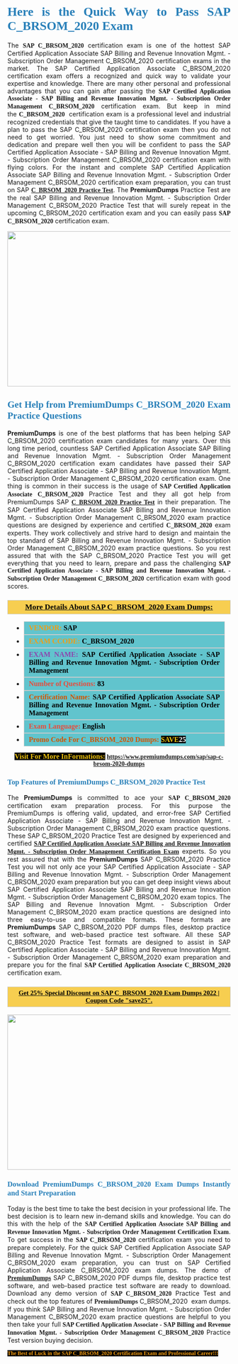 <h1 style="text-align: justify;"><span style="color:#2980b9;"><span style="font-family:Georgia,serif;"><strong>Here is the Quick Way to Pass SAP C_BRSOM_2020 Exam</strong></span></span></h1>

<p style="text-align: justify;">The <span style="font-family:Georgia,serif;"><strong>SAP C_BRSOM_2020</strong></span> certification exam is one of the hottest SAP Certified Application Associate SAP Billing and Revenue Innovation Mgmt. - Subscription Order Management C_BRSOM_2020 certification exams in the market. The SAP Certified Application Associate C_BRSOM_2020 certification exam offers a recognized and quick way to validate your expertise and knowledge. There are many other personal and professional advantages that you can gain after passing the <span style="font-family:Georgia,serif;"><strong>SAP Certified Application Associate - SAP Billing and Revenue Innovation Mgmt. - Subscription Order Management C_BRSOM_2020</strong></span> certification exam. But keep in mind the <span style="font-family:Georgia,serif;"><strong>C_BRSOM_2020 </strong></span> certification exam is a professional level and industrial recognized credentials that give the taught time to candidates. If you have a plan to pass the SAP C_BRSOM_2020 certification exam then you do not need to get worried. You just need to show some commitment and dedication and prepare well then you will be confident to pass the SAP Certified Application Associate - SAP Billing and Revenue Innovation Mgmt. - Subscription Order Management C_BRSOM_2020 certification exam with flying colors. For the instant and complete SAP Certified Application Associate SAP Billing and Revenue Innovation Mgmt. - Subscription Order Management C_BRSOM_2020 certification exam preparation, you can trust on SAP <span style="font-family:Georgia,serif;"><strong><a href="https://www.premiumdumps.com/sap/sap-c-brsom-2020-dumps">C_BRSOM_2020 Practice Test</a></strong></span>. The <strong>PremiumDumps</strong> Practice Test are the real SAP Billing and Revenue Innovation Mgmt. - Subscription Order Management C_BRSOM_2020 Practice Test that will surely repeat in the upcoming C_BRSOM_2020 certification exam and you can easily pass <span style="font-family:Georgia,serif;"><strong>SAP C_BRSOM_2020</strong></span> certification exam.</p>

<p style="text-align: center;"><a href="https://www.premiumdumps.com/sap/sap-c-brsom-2020-dumps"><img alt="" src="https://i.imgur.com/VJaqCPg.jpeg" style="width: 700px; height: 350px;" /></a></p>

<h2 style="text-align: justify;"><span style="color:#2980b9;"><span style="font-family:Georgia,serif;"><strong>Get Help from PremiumDumps C_BRSOM_2020 Exam Practice Questions</strong> </span></span></h2>

<p style="text-align: justify;"><span style="font-size:14px;"><strong>PremiumDumps</strong></span> is one of the best platforms that has been helping SAP C_BRSOM_2020 certification exam candidates for many years. Over this long time period, countless SAP Certified Application Associate SAP Billing and Revenue Innovation Mgmt. - Subscription Order Management C_BRSOM_2020 certification exam candidates have passed their SAP Certified Application Associate - SAP Billing and Revenue Innovation Mgmt. - Subscription Order Management C_BRSOM_2020 certification exam. One thing is common in their success is the usage of<span style="font-family:Georgia,serif;"><strong> SAP Certified Application Associate C_BRSOM_2020 </strong></span>Practice Test and they all got help from PremiumDumps SAP <a href="https://www.premiumdumps.com/sap/sap-c-brsom-2020-dumps"><span style="font-family:Georgia,serif;"><strong>C_BRSOM_2020 Practice Test</strong></span></a> in their preparation. The SAP Certified Application Associate SAP Billing and Revenue Innovation Mgmt. - Subscription Order Management C_BRSOM_2020 exam practice questions are designed by experience and certified <span style="font-family:Georgia,serif;"><strong> C_BRSOM_2020</strong></span> exam experts. They work collectively and strive hard to design and maintain the top standard of SAP Billing and Revenue Innovation Mgmt. - Subscription Order Management C_BRSOM_2020<strong> </strong>exam practice questions. So you rest assured that with the SAP C_BRSOM_2020 Practice Test you will get everything that you need to learn, prepare and pass the challenging<span style="font-family:Georgia,serif;"><strong> SAP Certified Application Associate - SAP Billing and Revenue Innovation Mgmt. - Subscription Order Management C_BRSOM_2020</strong></span> certification exam with good scores.</p>

<h3 style="background: #f7ce50; border: 1px solid rgb(204, 204, 204); padding: 5px 10px; text-align: center;"><span style="font-family:Georgia,serif;"><u><u><span style="color:#000000;"><span style="font-size:11pt"><span style="line-height:normal"><b><span style="font-size:13.0pt"><span cambria="">More Details About SAP C_BRSOM_2020 Exam Dumps:</span></span></b></span></span></span></u></u></span></h3>

<ul>
	<li style="margin:0cm 10pt">
	<div style="background:#61c4cd; border: 1px solid rgb(204, 204, 204); padding: 5px 10px; text-align: justify;"><span style="font-family:Georgia,serif;"><span style="font-size:11pt"><span style="line-height:normal"><b><span style="font-size:12.0pt"><span new="" roman="" times=""><span style="color:#f39c12;">VENDOR:</span> <span style="color:#000000;">SAP</span></span></span></b></span></span></span></div>
	</li>
	<li style="margin:0cm 10pt">
	<div style="background: #61c4cd; border: 1px solid rgb(204, 204, 204); padding: 5px 10px; text-align: justify;"><span style="font-family:Georgia,serif;"><span style="font-size:11pt"><span style="line-height:normal"><b><span style="font-size:12.0pt"><span new="" roman="" times=""><span style="color:#f39c12;">EXAM CCODE:</span> <span style="color:#000000;">C_BRSOM_2020</span></span></span></b></span></span></span></div>
	</li>
	<li style="margin:0cm 10pt">
	<div style="background: #61c4cd; border: 1px solid rgb(204, 204, 204); padding: 5px 10px; text-align: justify;"><span style="font-family:Georgia,serif;"><span style="font-size:11pt"><span style="line-height:normal"><b><span style="font-size:12.0pt"><span new="" roman="" times=""><span style="color:#8e44ad;">EXAM NAME:</span> <span style="color:#000000;">SAP Certified Application Associate - SAP Billing and Revenue Innovation Mgmt. - Subscription Order Management</span></span></span></b></span></span></span></div>
	</li>
	<li style="margin:0cm 10pt">
	<div style="background: #61c4cd; border: 1px solid rgb(204, 204, 204); padding: 5px 10px;"><span style="font-family:Georgia,serif;"><span style="font-size:11pt"><span style="line-height:normal"><b><span style="font-size:12.0pt"><span new="" roman="" times=""><span style="color:#e74c3c;">Number of Questions:</span><span style="color:#000000;"><span style="color:#f1c40f;"> </span>83</span></span></span></b></span></span></span></div>
	</li>
	<li style="margin:0cm 10pt">
	<div style="background: #61c4cd; border: 1px solid rgb(204, 204, 204); padding: 5px 10px; text-align: justify;"><span style="font-family:Georgia,serif;"><span style="font-size:11pt"><span style="line-height:normal"><b><span style="font-size:12.0pt"><span new="" roman="" times=""><span style="color:#d35400;">Certification Name:</span> <span style="color:#000000;">SAP Certified Application Associate SAP Billing and Revenue Innovation Mgmt. - Subscription Order Management</span></span></span></b></span></span></span></div>
	</li>
	<li style="margin:0cm 10pt">
	<div style="background: #61c4cd; border: 1px solid rgb(204, 204, 204); padding: 5px 10px; text-align: justify;"><span style="font-family:Georgia,serif;"><span style="font-size:11pt"><span style="line-height:normal"><b><span style="font-size:12.0pt"><span new="" roman="" times=""><span style="color:#e74c3c;">Exam Language:</span> <span style="color:#000000;">English</span></span></span></b></span></span></span></div>
	</li>
	<li style="margin:0cm 10pt">
	<div style="background: #61c4cd; border: 1px solid rgb(204, 204, 204); padding: 5px 10px;"><span style="font-family:Georgia,serif;"><span style="font-size:11pt"><span style="line-height:normal"><b><span style="font-size:12.0pt"><span new="" roman="" times=""><span style="color:#d35400;">Promo Code For C_BRSOM_2020 Dumps:</span><span style="color:#f1c40f;"> <span style="background-color:#000000;">SAVE</span></span><span style="color:#ffffff;"><span style="background-color:#000000;">25</span></span></span></span></b></span></span></span></div>
	</li>
</ul>

<p style="text-align: center;"><span style="font-family:Georgia,serif;"><strong><span style="font-size:16px;"><span style="color:#f1c40f;"><span style="background-color:#000000;">Visit For More InFormations:</span></span></span> <a href="https://www.premiumdumps.com/sap/sap-c-brsom-2020-dumps">https://www.premiumdumps.com/sap/sap-c-brsom-2020-dumps</a></strong></span></p>

<h3 style="text-align: justify;"><span style="color:#2980b9;"><span style="font-family:Georgia,serif;"><span style="font-family:Georgia,serif;"><strong>Top Features of PremiumDumps C_BRSOM_2020 Practice Test</strong></span></span></span></h3>

<p style="text-align: justify;">The <span style="font-size:14px;"><strong>PremiumDumps</strong></span> is committed to ace your<span style="font-family:Georgia,serif;"><strong> SAP C_BRSOM_2020</strong></span> certification exam preparation process. For this purpose the PremiumDumps is offering valid, updated, and error-free SAP Certified Application Associate - SAP Billing and Revenue Innovation Mgmt. - Subscription Order Management C_BRSOM_2020 exam practice questions. These SAP C_BRSOM_2020 Practice Test are designed by experienced and certified <a href="https://www.premiumdumps.com/sap/sap-certified-application-associate-exam-dumps"><span style="font-family:Georgia,serif;"><strong>SAP Certified Application Associate SAP Billing and Revenue Innovation Mgmt. - Subscription Order Management Certification Exam</strong></span></a> experts. So you rest assured that with the <span style="font-size:14px;"><strong>PremiumDumps </strong></span>SAP C_BRSOM_2020 Practice Test you will not only ace your SAP Certified Application Associate - SAP Billing and Revenue Innovation Mgmt. - Subscription Order Management C_BRSOM_2020 exam preparation but you can get deep insight views about SAP Certified Application Associate SAP Billing and Revenue Innovation Mgmt. - Subscription Order Management C_BRSOM_2020 exam topics. The SAP Billing and Revenue Innovation Mgmt. - Subscription Order Management C_BRSOM_2020 exam practice questions are designed into three easy-to-use and compatible formats. These formats are <strong>PremiumDumps</strong> SAP C_BRSOM_2020 PDF dumps files, desktop practice test software, and web-based practice test software. All these SAP C_BRSOM_2020 Practice Test formats are designed to assist in SAP Certified Application Associate - SAP Billing and Revenue Innovation Mgmt. - Subscription Order Management C_BRSOM_2020 exam preparation and prepare you for the final <span style="font-family:Georgia,serif;"><strong>SAP Certified Application Associate C_BRSOM_2020</strong></span> certification exam.</p>

<h3 style="background: rgb(247, 206, 80); border: 1px solid rgb(204, 204, 204); padding: 5px 10px; text-align: center;"><span style="font-family:Georgia,serif;"><u><span style="color:#000000;"><span style="font-size:11pt;"><span style="line-height:normal;"><b><span cambria="">Get 25% Special Discount on SAP C_BRSOM_2020 Exam Dumps 2022 | Coupon Code "save25".</span></b></span></span></span></u></span></h3>

<p style="text-align: center;"><strong><a href="https://www.premiumdumps.com/sap/sap-c-brsom-2020-dumps"><img alt="" src="https://i.imgur.com/F18GQwv.jpeg" style="width: 700px; height: 350px;" /></a></strong></p>

<h3 style="text-align: justify;"><span style="color:#2980b9;"><span style="font-family:Georgia,serif;"><span style="font-family:Georgia,serif;"><strong>Download PremiumDumps C_BRSOM_2020 Exam Dumps Instantly and Start Preparation</strong></span></span></span></h3>

<p style="text-align: justify;">Today is the best time to take the best decision in your professional life. The best decision is to learn new in-demand skills and knowledge. You can do this with the help of the <span style="font-family:Georgia,serif;"><strong>SAP Certified Application Associate SAP Billing and Revenue Innovation Mgmt. - Subscription Order Management Certification Exam</strong></span>. To get success in the <strong><span style="font-family:Georgia,serif;">SAP C_BRSOM_2020</span></strong> certification exam you need to prepare completely. For the quick SAP Certified Application Associate SAP Billing and Revenue Innovation Mgmt. - Subscription Order Management C_BRSOM_2020 exam preparation, you can trust on SAP Certified Application Associate C_BRSOM_2020 exam dumps. The demo of <a href="https://www.premiumdumps.com/"><span style="font-family:Georgia,serif;"><strong><span style="font-size:14px;">PremiumDumps</span></strong></span></a> SAP C_BRSOM_2020 PDF dumps file, desktop practice test software, and web-based practice test software are ready to download. Download any demo version of <span style="font-family:Georgia,serif;"><strong>SAP C_BRSOM_2020</strong></span> Practice Test and check out the top features of <span style="font-size:14px;"><span style="font-family:Georgia,serif;"><strong>PremiumDumps</strong></span></span> C_BRSOM_2020  exam dumps. If you think SAP Billing and Revenue Innovation Mgmt. - Subscription Order Management C_BRSOM_2020 exam practice questions are helpful to you then take your full<span style="font-family:Georgia,serif;"><strong> SAP Certified Application Associate - SAP Billing and Revenue Innovation Mgmt. - Subscription Order Management C_BRSOM_2020 </strong></span>Practice Test version buying decision.</p>

<p style="text-align: justify;"><span style="color:#f39c12;"><span style="font-size:12px;"><span style="font-family:Georgia,serif;"><strong><span style="background-color:#000000;">The Best of Luck in the SAP C_BRSOM_2020 Certification Exam and Professional Career!!!</span></strong></span></span></span></p>
